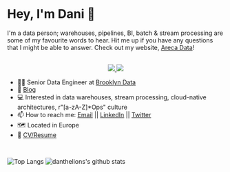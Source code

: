 # Hey, I'm Dani 🌴

I'm a data person; warehouses, pipelines, BI, batch & stream processing are some of my favourite words to hear. Hit me up if you have any questions that I might be able to answer. Check out my website, [Areca Data](https:/www.arecadata.com)!

<p align="center"><br/>
 <a href="https://www.linkedin.com/in/danthelion/">
  <img src="https://img.shields.io/badge/linkedin-Daniel%20Palma-blue?style=flat-square&logo=linkedin">
 </a>
 <a href="mailto:danivgy@gmail.com">
  <img src="https://img.shields.io/badge/Email-danivgy%40gmail.com-red?style=flat-square&logo=gmail&logoColor=white">
 </a>
</p>

- 👨‍💼 Senior Data Engineer at [Brooklyn Data](https://brooklyndata.co/ "BDC Website")
- 💬 [Blog](https:/www.arecadata.com "Personal blog")
- 💻 Interested in data warehouses, stream processing, cloud-native architectures, r"[a-zA-Z]\*Ops" culture
- 📫 How to reach me: [Email](mailto:danivgy@gmail.com "danivgy@gmail.com") || [LinkedIn](https://www.linkedin.com/in/danthelion/ "Daniel Palma") || [Twitter](https://twitter.com/verazelet "Daniel Palma")
- 🗺️ Located in Europe
- 📝 [CV/Resume](https://github.com/danthelion/resume/blob/master/out/resume.pdf "CV/Resume")

<br>

![Top Langs](https://github-readme-stats.vercel.app/api/top-langs/?username=danthelion&theme=tokyonight&count_private=true&langs_count=8&layout=compact&hide=ASP.NET,ShaderLab,c,Jupyter%20Notebook,TeX)
![danthelions's github stats](https://github-readme-stats.vercel.app/api/?username=danthelion&show_icons=true&theme=tokyonight&count_private=true&hide_rank=true&line_height=24)

<br>
